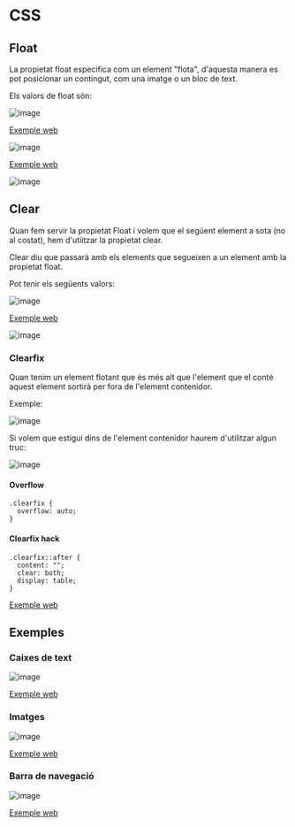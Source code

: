 # CSS

## Float

La propietat float especifica com un element "flota", d'aquesta manera es pot posicionar un contingut, com una imatge o un bloc de text.

Els valors de float són:

![image](https://user-images.githubusercontent.com/110727546/221346696-030e3e39-706c-4f14-9612-aae85cdb5598.png)

[Exemple web](https://www.w3schools.com/css/tryit.asp?filename=trycss_layout_float)

![image](https://user-images.githubusercontent.com/110727546/221346787-a181171d-4e47-4e8e-bccb-716971fbaed5.png)

[Exemple web](https://www.w3schools.com/css/tryit.asp?filename=trycss_layout_float3)

![image](https://user-images.githubusercontent.com/110727546/221346824-1a683618-0b7f-4589-b90d-42e2a1af5bd7.png)

## Clear

Quan fem servir la propietat Float i volem que el següent element a sota (no al costat), hem d'utiitzar la propietat clear.

Clear diu que passarà amb els elements que segueixen a un element amb la propietat float.

Pot tenir els següents valors:

![image](https://user-images.githubusercontent.com/110727546/221346919-3f207f6e-c11e-4246-a67b-d1260276cfaf.png)

[Exemple web](https://www.w3schools.com/css/tryit.asp?filename=trycss_layout_clear)

![image](https://user-images.githubusercontent.com/110727546/221346969-60f016bd-abd2-47f8-8b92-9e7f083024a6.png)

### Clearfix

Quan tenim un element flotant que és més alt que l'element que el conté aquest element sortirà per fora de l'element contenidor.

Exemple:

![image](https://user-images.githubusercontent.com/110727546/221347101-6b3dd75c-1a5b-48a2-91e0-b15278caf324.png)

Si volem que estigui dins de l'element contenidor haurem d'utilitzar algun truc:

![image](https://user-images.githubusercontent.com/110727546/221347345-4a67765a-0897-4d11-8dfe-5f8423e5e00d.png)

#### Overflow

```
.clearfix {
  overflow: auto;
}
```

#### Clearfix hack

```
.clearfix::after {
  content: "";
  clear: both;
  display: table;
}
```

[Exemple web](https://www.w3schools.com/css/tryit.asp?filename=trycss_layout_clearfix2)

## Exemples 

### Caixes de text

![image](https://user-images.githubusercontent.com/110727546/221347448-73bc5fb0-ea3f-4da4-9f05-a87bff1d54f3.png)

[Exemple web](https://www.w3schools.com/css/tryit.asp?filename=trycss_float_boxes)

### Imatges

![image](https://user-images.githubusercontent.com/110727546/221347485-aa49adaf-a2da-473d-9807-fcedbd8d226a.png)

[Exemple web](https://www.w3schools.com/css/tryit.asp?filename=trycss_float_images_side)

### Barra de navegació

![image](https://user-images.githubusercontent.com/110727546/221347902-8fcb28a2-c957-49f4-ae29-8615ccb0271f.png)

[Exemple web](https://www.w3schools.com/css/tryit.asp?filename=trycss_float5)
